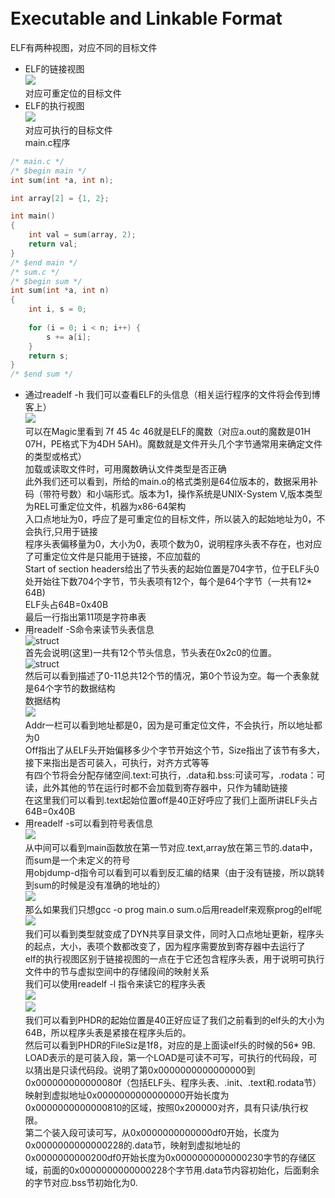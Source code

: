 <br>Executable and Linkable Format
===
ELF有两种视图，对应不同的目标文件
* ELF的链接视图
<br>![](https://github.com/MelodyYiQing/CSAPP_TEST/blob/master/ELF链接视图.png)
<br>对应可重定位的目标文件
* ELF的执行视图
<br>![](https://github.com/MelodyYiQing/CSAPP_TEST/blob/master/ELF执行视图.png)
<br>对应可执行的目标文件
<br>main.c程序
```cpp
/* main.c */
/* $begin main */
int sum(int *a, int n);

int array[2] = {1, 2};

int main() 
{
    int val = sum(array, 2);
    return val;
}
/* $end main */
/* sum.c */
/* $begin sum */
int sum(int *a, int n)
{
    int i, s = 0;
    
    for (i = 0; i < n; i++) { 
        s += a[i];
    }
    return s;
}        
/* $end sum */

```
* 通过readelf -h 我们可以查看ELF的头信息（相关运行程序的文件将会传到博客上）
<br>![](https://github.com/MelodyYiQing/CSAPP_TEST/blob/master/链接视图readelf-h.png)
<br>可以在Magic里看到 7f 45 4c 46就是ELF的魔数（对应a.out的魔数是01H 07H，PE格式下为4DH 5AH)。魔数就是文件开头几个字节通常用来确定文件的类型或格式）
<br>加载或读取文件时，可用魔数确认文件类型是否正确
<br>此外我们还可以看到，所给的main.o的格式类别是64位版本的，数据采用补码（带符号数）和小端形式。版本为1，操作系统是UNIX-System V,版本类型为REL可重定位文件，机器为x86-64架构
<br>入口点地址为0，呼应了是可重定位的目标文件，所以装入的起始地址为0，不会执行,只用于链接
<br>程序头表偏移量为0，大小为0，表项个数为0，说明程序头表不存在，也对应了可重定位文件是只能用于链接，不应加载的
<br>Start of section headers给出了节头表的起始位置是704字节，位于ELF头0处开始往下数704个字节，节头表项有12个，每个是64个字节（一共有12* 64B)
<br>ELF头占64B=0x40B
<br>最后一行指出第11项是字符串表
* 用readelf -S命令来读节头表信息
<br>![struct](https://github.com/MelodyYiQing/CSAPP_TEST/blob/master/readelf-S1.png)
<br>首先会说明(这里)一共有12个节头信息，节头表在0x2c0的位置。
<br>![struct](https://github.com/MelodyYiQing/CSAPP_TEST/blob/master/readelf-S2.png)
<br>然后可以看到描述了0-11总共12个节的情况，第0个节设为空。每一个表象就是64个字节的数据结构
<br>数据结构
<br>![](https://github.com/MelodyYiQing/CSAPP_TEST/blob/master/节头表象数据结构.png)
<br>Addr一栏可以看到地址都是0，因为是可重定位文件，不会执行，所以地址都为0
<br>Off指出了从ELF头开始偏移多少个字节开始这个节，Size指出了该节有多大，接下来指出是否可装入，可执行，对齐方式等等
<br>有四个节将会分配存储空间.text:可执行，.data和.bss:可读可写，.rodata：可读，此外其他的节在运行时都不会加载到寄存器中，只作为辅助链接
<br>在这里我们可以看到.text起始位置off是40正好呼应了我们上面所讲ELF头占64B=0x40B
* 用readelf -s可以看到符号表信息
<br>![](https://github.com/MelodyYiQing/CSAPP_TEST/blob/master/readelf-s.png)
<br>从中间可以看到main函数放在第一节对应.text,array放在第三节的.data中，而sum是一个未定义的符号
<br>用objdump-d指令可以看到可以看到反汇编的结果（由于没有链接，所以跳转到sum的时候是没有准确的地址的）
<br>![](https://github.com/MelodyYiQing/CSAPP_TEST/blob/master/objdumpmain.o.png)
<br>那么如果我们只想gcc -o prog main.o sum.o后用readelf来观察prog的elf呢
<br>![](https://github.com/MelodyYiQing/CSAPP_TEST/blob/master/执行视图readelf-h.png)
<br>我们可以看到类型就变成了DYN共享目录文件，同时入口点地址更新，程序头的起点，大小，表项个数都改变了，因为程序需要放到寄存器中去运行了
<br>elf的执行视图区别于链接视图的一点在于它还包含程序头表，用于说明可执行文件中的节与虚拟空间中的存储段间的映射关系
<br>我们可以使用readelf -l 指令来读它的程序头表
<br>![](https://github.com/MelodyYiQing/CSAPP_TEST/blob/master/readelf-l1.png)
<br>![](https://github.com/MelodyYiQing/CSAPP_TEST/blob/master/readelf-l2.png)
<br>我们可以看到PHDR的起始位置是40正好应证了我们之前看到的elf头的大小为64B，所以程序头表是紧接在程序头后的。
<br>然后可以看到PHDR的FileSiz是1f8，对应的是上面读elf头的时候的56* 9B.
<br>LOAD表示的是可装入段，第一个LOAD是可读不可写，可执行的代码段，可以猜出是只读代码段。说明了第0x0000000000000000到0x000000000000080f（包括ELF头、程序头表、.init、.text和.rodata节）映射到虚拟地址0x0000000000000000开始长度为0x0000000000000810的区域，按照0x200000对齐，具有只读/执行权限。
<br>第二个装入段可读可写，从0x0000000000000df0开始，长度为0x0000000000000228的.data节，映射到虚拟地址的0x0000000000200df0开始长度为0x0000000000000230字节的存储区域，前面的0x0000000000000228个字节用.data节内容初始化，后面剩余的字节对应.bss节初始化为0.
